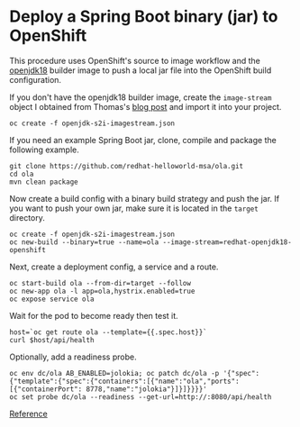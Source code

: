 # Deploy a Spring Boot binary (jar) to OpenShift 
This procedure uses OpenShift's source to image workflow and the [openjdk18](https://access.redhat.com/containers/?tab=images&platform=openshift#/registry.access.redhat.com/redhat-openjdk-18/openjdk18-openshift) builder image to push a local jar file into the OpenShift build configuration.

If you don't have the openjdk18 builder image, create the ```image-stream``` object I obtained from Thomas's [blog post](https://developers.redhat.com/blog/2017/02/23/getting-started-with-openshift-java-s2i/) and import it into your project.

```
oc create -f openjdk-s2i-imagestream.json
```

If you need an example Spring Boot jar, clone, compile and package the following example.
```
git clone https://github.com/redhat-helloworld-msa/ola.git
cd ola
mvn clean package
```

Now create a build config with a binary build strategy and push the jar. If you want to push your own jar, make sure it is located in the ```target``` directory.
```
oc create -f openjdk-s2i-imagestream.json
oc new-build --binary=true --name=ola --image-stream=redhat-openjdk18-openshift
```
Next, create a deployment config, a service and a route.
```
oc start-build ola --from-dir=target --follow
oc new-app ola -l app=ola,hystrix.enabled=true
oc expose service ola
```

Wait for the pod to become ready then test it.

```
host=`oc get route ola --template={{.spec.host}}`
curl $host/api/health
```

Optionally, add a readiness probe.
```
oc env dc/ola AB_ENABLED=jolokia; oc patch dc/ola -p '{"spec":{"template":{"spec":{"containers":[{"name":"ola","ports":[{"containerPort": 8778,"name":"jolokia"}]}]}}}}'
oc set probe dc/ola --readiness --get-url=http://:8080/api/health
```
[Reference](https://github.com/redhat-helloworld-msa/helloworld-msa/blob/master/ola.adoc)

